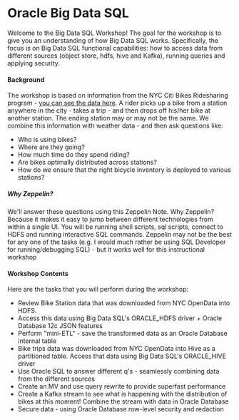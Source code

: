 # Oracle Big Data SQL

Welcome to the Big Data SQL Workshop!  The goal for the workshop is to give you an understanding of how Big Data SQL works.  Specifically, the focus is on Big Data SQL functional capabilities:  how to access data from different sources (object store, hdfs, hive and Kafka), running queries and applying security.  

#### Background ####
The workshop is based on information from the NYC Citi Bikes Ridesharing program - [you can see the data here](https://data.cityofnewyork.us/NYC-BigApps/Citi-Bike-System-Data/vsnr-94wk).  A rider picks up a bike from a station anywhere in  the city - takes a trip - and then drops off his/her bike at another station.  The ending station may or may not be the same.  We combine this information with weather data - and then ask questions like:

- Who is using bikes?  
- Where are they going?  
- How much time do they spend riding?  
- Are bikes optimally distributed across stations? 
- How do we ensure that the right bicycle inventory is deployed to various stations? 
 
##### Why Zeppelin? #####
We'll answer these questions using this Zeppelin Note.  Why Zeppelin?  Because it makes it easy to jump between different technologies from within a single UI.  You will be running shell scripts, sql scripts, connect to HDFS and running interactive SQL commands.  Zeppelin may not be the best for any one of the tasks (e.g. I would much rather be using SQL Developer for running/debugging SQL) - but it works well for this instructional workshop

#### Workshop Contents ####
Here are the tasks that you will perform during the workshop:

- Review Bike Station data that was downloaded from NYC OpenData into HDFS.
- Access this data using Big Data SQL's ORACLE_HDFS driver + Oracle Database 12c JSON features
- Perform "mini-ETL" - save the transformed data as an Oracle Database internal table
- Bike trips data was downloaded from NYC OpenData into Hive as a partitioned table.  Access that data using Big Data SQL's ORACLE_HIVE driver
- Use Oracle SQL to answer different q's - seamlessly combining data from the different sources
- Create an MV and use query rewrite to provide superfast performance
- Create a Kafka stream to see what is happening with the distribution of bikes at this moment!  Combine the stream with data in Oracle Database
- Secure data - using Oracle Database row-level security and redaction

